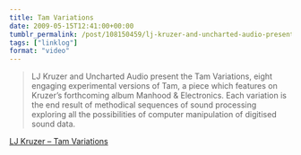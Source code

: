 ```yaml
---
title: Tam Variations
date: 2009-05-15T12:41:00+00:00
tumblr_permalink: /post/108150459/lj-kruzer-and-uncharted-audio-present-the-tam
tags: ["linklog"]
format: "video"
---
```


> LJ Kruzer and Uncharted Audio present the Tam Variations, eight engaging experimental versions of Tam, a piece which features on Kruzer&rsquo;s forthcoming album Manhood & Electronics. Each variation is the end result of methodical sequences of sound processing exploring all the possibilities of computer manipulation of digitised sound data.

[LJ Kruzer &#8211; Tam Variations][1]

[1]: https://archive.org/details/Tam_Variations-4814
